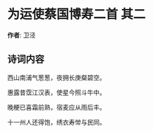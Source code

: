 # 为运使蔡国博寿二首  其二

**作者**: 卫泾

## 诗词内容

西山南浦气葱葱，夜拥长庚粲碧空。

惠露昔霑江汉表，使星今照斗牛中。

晚粳已喜霜前熟，宿麦应从雨后丰。

十一州人还得饱，绣衣寿斚与民同。

